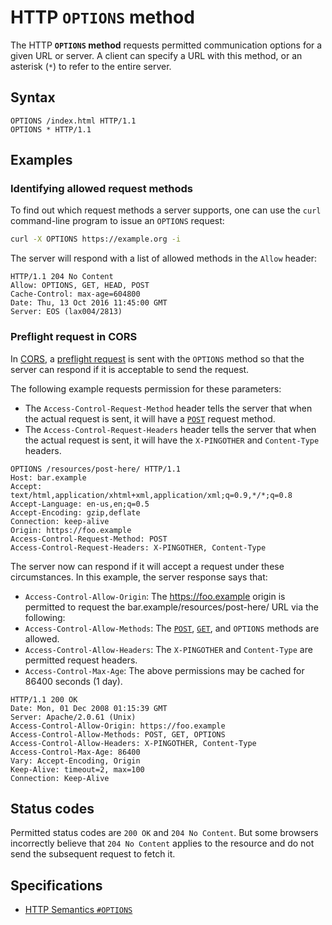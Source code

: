 # HTTP `OPTIONS` method

The HTTP **`OPTIONS` method** requests permitted communication options for a given URL or server. A client can specify a URL with this method, or an asterisk (`*`) to refer to the entire server.

## Syntax

```http
OPTIONS /index.html HTTP/1.1
OPTIONS * HTTP/1.1
```

## Examples

### Identifying allowed request methods

To find out which request methods a server supports, one can use the `curl` command-line program to issue an `OPTIONS` request:

```bash
curl -X OPTIONS https://example.org -i
```

The server will respond with a list of allowed methods in the `Allow` header:

```http
HTTP/1.1 204 No Content
Allow: OPTIONS, GET, HEAD, POST
Cache-Control: max-age=604800
Date: Thu, 13 Oct 2016 11:45:00 GMT
Server: EOS (lax004/2813)
```

### Preflight request in CORS

In [CORS](../../cross-origin/CORS.md), a [preflight request](../../cross-origin/Preflight%20Request.md) is sent with the `OPTIONS` method so that the server can respond if it is acceptable to send the request.

The following example requests permission for these parameters:

* The `Access-Control-Request-Method` header tells the server that when the actual request is sent, it will have a [`POST`](./POST.md) request method.
* The `Access-Control-Request-Headers` header tells the server that when the actual request is sent, it will have the `X-PINGOTHER` and `Content-Type` headers.

```http
OPTIONS /resources/post-here/ HTTP/1.1
Host: bar.example
Accept: text/html,application/xhtml+xml,application/xml;q=0.9,*/*;q=0.8
Accept-Language: en-us,en;q=0.5
Accept-Encoding: gzip,deflate
Connection: keep-alive
Origin: https://foo.example
Access-Control-Request-Method: POST
Access-Control-Request-Headers: X-PINGOTHER, Content-Type
```

The server now can respond if it will accept a request under these circumstances. In this example, the server response says that:

* `Access-Control-Allow-Origin`: The https://foo.example origin is permitted to request the bar.example/resources/post-here/ URL via the following:
* `Access-Control-Allow-Methods`: The [`POST`](./POST.md), [`GET`](./GET.md), and `OPTIONS` methods are allowed.
* `Access-Control-Allow-Headers`: The `X-PINGOTHER` and `Content-Type` are permitted request headers.
* `Access-Control-Max-Age`: The above permissions may be cached for 86400 seconds (1 day).

```http
HTTP/1.1 200 OK
Date: Mon, 01 Dec 2008 01:15:39 GMT
Server: Apache/2.0.61 (Unix)
Access-Control-Allow-Origin: https://foo.example
Access-Control-Allow-Methods: POST, GET, OPTIONS
Access-Control-Allow-Headers: X-PINGOTHER, Content-Type
Access-Control-Max-Age: 86400
Vary: Accept-Encoding, Origin
Keep-Alive: timeout=2, max=100
Connection: Keep-Alive
```

## Status codes

Permitted status codes are `200 OK` and `204 No Content`. But some browsers incorrectly believe that `204 No Content` applies to the resource and do not send the subsequent request to fetch it.

## Specifications

* [HTTP Semantics `#OPTIONS`](https://www.rfc-editor.org/rfc/rfc9110#OPTIONS)